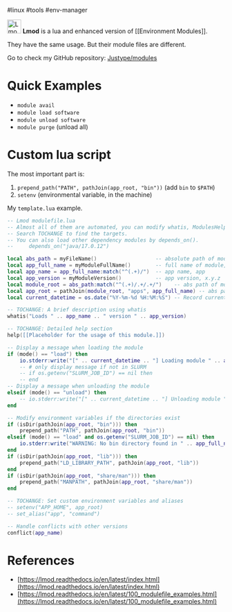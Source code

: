 #linux #tools #env-manager

<img alt="Lmod logo" height=32 src="https://lmod.readthedocs.io/en/latest/_static/Lmod-4color@2x.png" /> **Lmod** is a lua and enhanced version of [[Environment Modules]].

They have the same usage. But their module files are different.

Go to check my GitHub repository: [Justype/modules](https://github.com/Justype/modules)

# Quick Examples

- `module avail`
- `module load software`
- `module unload software`
- `module purge` (unload all)

# Custom lua script

The most important part is:

1. `prepend_path("PATH", pathJoin(app_root, "bin"))` (add `bin` to `$PATH`)
2. `setenv` (environmental variable, in the machine)

My `template.lua` example.

```lua
-- Lmod modulefile.lua
-- Almost all of them are automated, you can modify whatis, ModulesHelp, and APP_HOME as needed.
-- Search TOCHANGE to find the targets.
-- You can also load other dependency modules by depends_on().
--     depends_on("java/17.0.12")

local abs_path = myFileName()                   -- absolute path of module, /somewhere/modules/modulefiles/app/x.y.z
local app_full_name = myModuleFullName()        -- full name of module, app/x.y.z
local app_name = app_full_name:match("^(.+)/")  -- app name, app
local app_version = myModuleVersion()           -- app version, x.y.z
local module_root = abs_path:match("^(.+)/.+/.+/")    -- abs path of modules, /somewhere/modules
local app_root = pathJoin(module_root, "apps", app_full_name) -- abs path of target app, /somewhere/modules/apps/app/x.y.z
local current_datetime = os.date("%Y-%m-%d %H:%M:%S") -- Record current datetime

-- TOCHANGE: A brief description using whatis
whatis("Loads " .. app_name .. " version " .. app_version)

-- TOCHANGE: Detailed help section
help([[Placeholder for the usage of this module.]])

-- Display a message when loading the module
if (mode() == "load") then
    io.stderr:write("[" .. current_datetime .. "] Loading module " .. app_full_name .. "\n")
    -- # only display message if not in SLURM
    -- if os.getenv("SLURM_JOB_ID") == nil then
    -- end
-- Display a message when unloading the module
elseif (mode() == "unload") then
    -- io.stderr:write("[" .. current_datetime .. "] Unloading module " .. app_full_name .. "\n")
end

-- Modify environment variables if the directories exist
if (isDir(pathJoin(app_root, "bin"))) then
    prepend_path("PATH", pathJoin(app_root, "bin"))
elseif (mode() == "load" and os.getenv("SLURM_JOB_ID") == nil) then
    io.stderr:write("WARNING: No bin directory found in " .. app_full_name .. "\n")
end
if (isDir(pathJoin(app_root, "lib"))) then
    prepend_path("LD_LIBRARY_PATH", pathJoin(app_root, "lib"))
end
if (isDir(pathJoin(app_root, "share/man"))) then
    prepend_path("MANPATH", pathJoin(app_root, "share/man"))
end

-- TOCHANGE: Set custom environment variables and aliases
-- setenv("APP_HOME", app_root)
-- set_alias("app", "command")

-- Handle conflicts with other versions
conflict(app_name)

```

# References

- [https://lmod.readthedocs.io/en/latest/index.html](https://lmod.readthedocs.io/en/latest/index.html)
- [https://lmod.readthedocs.io/en/latest/100_modulefile_examples.html](https://lmod.readthedocs.io/en/latest/100_modulefile_examples.html)